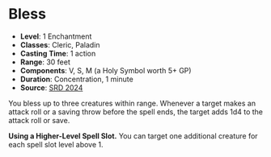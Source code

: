 # Bless

- **Level**: 1 Enchantment
- **Classes**: Cleric, Paladin
- **Casting Time**: 1 action
- **Range**: 30 feet
- **Components**: V, S, M (a Holy Symbol worth 5+ GP)
- **Duration**: Concentration, 1 minute
- **Source**: [SRD 2024](../../../srds/SRD_2024.pdf)

You bless up to three creatures within range. Whenever a target makes an attack roll or a saving throw before the spell ends, the target adds 1d4 to the attack roll or save.

**Using a Higher-Level Spell Slot.** You can target one additional creature for each spell slot level above 1.
